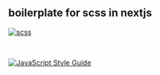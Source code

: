 ## boilerplate for scss in nextjs
[![scss](http://sass-lang.com/assets/img/logos/logo-b6e1ef6e.svg)](scss)

<br/>

[![JavaScript Style Guide](https://cdn.rawgit.com/feross/standard/master/badge.svg)](https://github.com/feross/standard)
